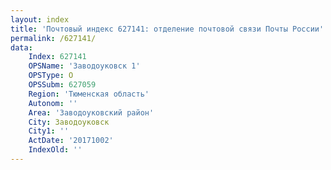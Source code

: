 ```yaml
---
layout: index
title: 'Почтовый индекс 627141: отделение почтовой связи Почты России'
permalink: /627141/
data:
    Index: 627141
    OPSName: 'Заводоуковск 1'
    OPSType: О
    OPSSubm: 627059
    Region: 'Тюменская область'
    Autonom: ''
    Area: 'Заводоуковский район'
    City: Заводоуковск
    City1: ''
    ActDate: '20171002'
    IndexOld: ''
---
```

